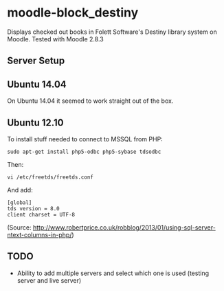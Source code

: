 moodle-block_destiny
=============

Displays checked out books in Folett Software's Destiny library system on Moodle.
Tested with Moodle 2.8.3

Server Setup
-------------

## Ubuntu 14.04
On Ubuntu 14.04 it seemed to work straight out of the box.


## Ubuntu 12.10
To install stuff needed to connect to MSSQL from PHP:
```
sudo apt-get install php5-odbc php5-sybase tdsodbc
```

Then:
```
vi /etc/freetds/freetds.conf
```

And add:

```
[global]
tds version = 8.0
client charset = UTF-8
```

(Source: http://www.robertprice.co.uk/robblog/2013/01/using-sql-server-ntext-columns-in-php/)


TODO
-------------
* Ability to add multiple servers and select which one is used (testing server and live server)
